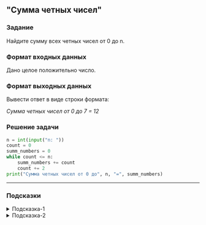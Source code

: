 ## "Сумма четных чисел"

### Задание

Найдите сумму всех четных чисел от 0 до n.

### Формат входных данных

Дано целое положительно число.

### Формат выходных данных

Вывести ответ в виде строки формата:

_Сумма четных чисел от 0 до 7 = 12_

### Решение задачи

```python
n = int(input("n: "))
count = 0
summ_numbers = 0
while count <= n:
    summ_numbers += count
    count += 2
print("Сумма четных чисел от 0 до", n, "=", summ_numbers)
```

---

### Подсказки

<details>
<summary>Подсказка-1</summary>
Смотрите в примерах "Нахождение суммы чисел в диапазоне [a, b]"
</details>

<details>
<summary>Подсказка-2</summary>
Если хотите сохранить исходное значение переменной, создайте её копию

```python
a = 10
a_copy = a
```
</details>
